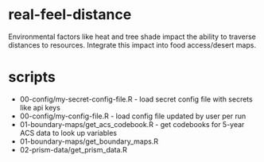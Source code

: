 # real-feel-distance
Environmental factors like heat and tree shade impact the ability to traverse distances to resources. Integrate this impact into food access/desert maps.

# scripts
- 00-config/my-secret-config-file.R - load secret config file with secrets like api keys
- 00-config/my-config-file.R - load config file updated by user per run
- 01-boundary-maps/get_acs_codebook.R - get codebooks for 5-year ACS data to look up variables
- 01-boundary-maps/get_boundary_maps.R
- 02-prism-data/get_prism_data.R






